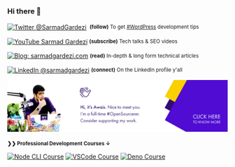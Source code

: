 ### Hi there 👋

<!--
**SarmadGardezi/sarmadgardezi** is a ✨ _special_ ✨ repository because its `README.md` (this file) appears on your GitHub profile.

Here are some ideas to get you started:

- 🔭 I’m currently working on ...
- 🌱 I’m currently learning ...
- 👯 I’m looking to collaborate on ...
- 🤔 I’m looking for help with ...
- 💬 Ask me about ...
- 📫 How to reach me: ...
- 😄 Pronouns: ...
- ⚡ Fun fact: ...
-->
<div align="left">
    <p><a href="https://twitter.com/SarmadGardezi/"><img alt="Twitter @SarmadGardezi" align="center" src="https://img.shields.io/twitter/follow/sarmadgardezi?label=SarmadGardezi&style=social" /></a>&nbsp;<small> <strong>(follow)</strong> To get <a href="https://twitter.com/search?q=(%23wordpress)%20(from%3Asarmadgardezi)&src=typed_query">#WordPress</a> development tips</small></p>
    <p><a href="https://www.youtube.com/c/sarmadgardezi"><img alt="YouTube Sarmad Gardezi" align="center" src="https://img.shields.io/badge/YOUTUBE-gray.svg?colorA=6A788D&colorB=6A788D&style=for-the-badge" /></a>&nbsp;<small><strong>(subscribe)</strong> Tech talks & SEO videos</small></p>
    <p><a href="https://AhmadAwais.com/"><img alt="Blog: sarmadgardezi.com" align="center" src="https://img.shields.io/badge/-MY%20BLOG-gray.svg?colorA=6A788D&colorB=6A788D&style=for-the-badge" /></a>&nbsp;<small><strong>(read)</strong> In-depth & long form technical articles</small></p>
    <p><a href="https://www.linkedin.com/in/sarmadgardezi/"><img alt="LinkedIn @sarmadgardezi" align="center" src="https://img.shields.io/badge/LINKEDIN-gray.svg?colorA=6A788D&colorB=6A788D&style=for-the-badge" /></a>&nbsp;<small><strong>(connect)</strong> On the LinkedIn profile y'all</small></p>
</div>

[![Sponsor Awais](https://raw.githubusercontent.com/ahmadawais/stuff/master/sponsor/sponsor.jpg)][s]

<small><strong>❯❯ Professional Development Courses ↓</strong></small>

[![Node CLI Course](https://img.shields.io/badge/LEARN-Node%20CLI%20Automation%20%E2%86%92-gray.svg?colorA=61c265&colorB=4CAF50&style=for-the-badge)][n] [![VSCode Course](https://img.shields.io/badge/LEARN-VSCode%20Power%20User%20%E2%86%92-gray.svg?colorA=655BE1&colorB=4F44D6&style=for-the-badge)][v] [![Deno Course](https://img.shields.io/badge/LEARN-Deno%20(free)%20%E2%86%92-gray.svg?colorA=6B999F&colorB=6A788D&style=for-the-badge)][d]

[s]: https://github.com/sarmadgardezi/sponsor
[n]: https://NodeCLI.com?utm_source=github&utm_medium=referral&utm_campaign=profile
[v]: https://VSCode.pro?utm_source=github&utm_medium=referral&utm_campaign=profile
[d]: https://DenoBeginner.com?utm_source=github&utm_medium=referral&utm_campaign=profile
[g]: https://github.com/AhmadAwais

